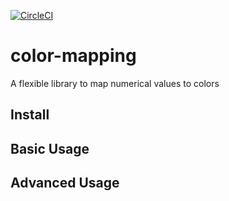 [![CircleCI](https://circleci.com/gh/alesgenova/color-mapping/tree/master.svg?style=svg)](https://circleci.com/gh/alesgenova/color-mapping/tree/master)

# color-mapping
A flexible library to map numerical values to colors

## Install

## Basic Usage

## Advanced Usage
